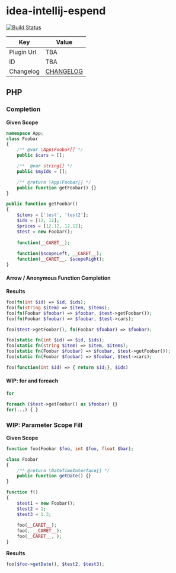 # idea-intellij-espend

[![Build Status](https://github.com/Haehnchen/idea-intellij-espend/workflows/Build/badge.svg)](https://github.com/Haehnchen/idea-intellij-espend/actions/workflows/build.yml)

| Key        | Value                     |
|------------|---------------------------|
| Plugin Url | TBA                       |
| ID         | TBA                       |
| Changelog  | [CHANGELOG](CHANGELOG.md) |

## PHP

### Completion

**Given Scope**

```php
namespace App;
class Foobar
{
    /** @var \App\Foobar[] */
    public $cars = [];

    /**  @var string[] */
    public $myIds = [];

    /** @return \App\Foobar[] */
    public function getFoobar() {}
}
```

```php
public function getFoobar()
{
    $items = ['test', 'test2'];
    $ids = [12, 12];
    $prices = [12.12, 12.12];
    $test = new Foobar();
    
    function(__CARET__);
    
    function($scopeLeft, __CARET__);
    function(__CARET__, $scopeRight);
}
```

#### Arrow / Anonymous Function Completion 

**Results**

```php
foo(fn(int $id) => $id, $ids);
foo(fn(string $item) => $item, $items);
foo(fn(Foobar $foobar) => $foobar, $test->getFoobar());
foo(fn(Foobar $foobar) => $foobar, $test->cars);

foo($test->getFoobar(), fn(Foobar $foobar) => $foobar);

foo(static fn(int $id) => $id, $ids);
foo(static fn(string $item) => $item, $items);
foo(static fn(Foobar $foobar) => $foobar, $test->getFoobar());
foo(static fn(Foobar $foobar) => $foobar, $test->cars);

foo(function(int $id) => { return $id;}, $ids)
```

#### WIP: for and foreach

```php
for
```

```php
foreach ($test->getFoobar() as $foobar) {}
for(...) { }
```

### WIP: Parameter Scope Fill

**Given Scope**

```php
function foo(Foobar $foo, int $foo, float $bar);

class Foobar
{
    /** @return \DateTimeInterface[] */
    public function getDate() {}
}

function f()
{
    $test1 = new Foobar();
    $test2 = 1;
    $test3 = 1.3;
    
    foo(__CARET__);
    foo(, __CARET__);
    foo(__CARET__, );
}
```

**Results**

```php
foo($foo->getDate(), $test2, $test3);
```
